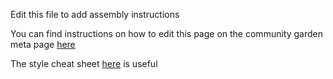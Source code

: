 Edit this file to add assembly instructions

You can find instructions on how to edit this page on the community garden meta page [here](http://maslowcommunitygarden.org/Website.html?instructions=true)



The style cheat sheet [here](https://github.com/adam-p/markdown-here/wiki/Markdown-Cheatsheet) is useful